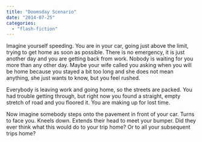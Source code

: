 ```yaml
---
title: "Doomsday Scenario"
date: "2014-07-25"
categories: 
  - "flash-fiction"
---
```


Imagine yourself speeding. You are in your car, going just above the limit, trying to get home as soon as possible. There is no emergency, it is just another day and you are getting back from work. Nobody is waiting for you more than any other day. Maybe your wife called you asking when you will be home because you stayed a bit too long and she does not mean anything, she just wants to know, but you feel rushed.

Everybody is leaving work and going home, so the streets are packed. You had trouble getting through, but right now you found a straight, empty stretch of road and you floored it. You are making up for lost time.

Now imagine somebody steps onto the pavement in front of your car. Turns to face you. Kneels down. Extends their head to meet your bumper. Did they ever think what this would do to your trip home? Or to all your subsequent trips home?
